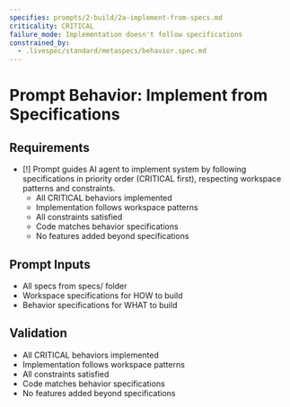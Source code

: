 ```yaml
---
specifies: prompts/2-build/2a-implement-from-specs.md
criticality: CRITICAL
failure_mode: Implementation doesn't follow specifications
constrained_by:
  - .livespec/standard/metaspecs/behavior.spec.md
---
```


# Prompt Behavior: Implement from Specifications

## Requirements
- [!] Prompt guides AI agent to implement system by following specifications in priority order (CRITICAL first), respecting workspace patterns and constraints.
  - All CRITICAL behaviors implemented
  - Implementation follows workspace patterns
  - All constraints satisfied
  - Code matches behavior specifications
  - No features added beyond specifications

## Prompt Inputs

- All specs from specs/ folder
- Workspace specifications for HOW to build
- Behavior specifications for WHAT to build

## Validation

- All CRITICAL behaviors implemented
- Implementation follows workspace patterns
- All constraints satisfied
- Code matches behavior specifications
- No features added beyond specifications
